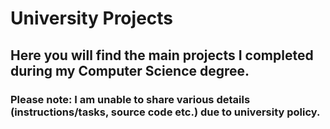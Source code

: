 # University Projects

## Here you will find the main projects I completed during my Computer Science degree.

### Please note: I am unable to share various details (instructions/tasks, source code etc.) due to university policy.